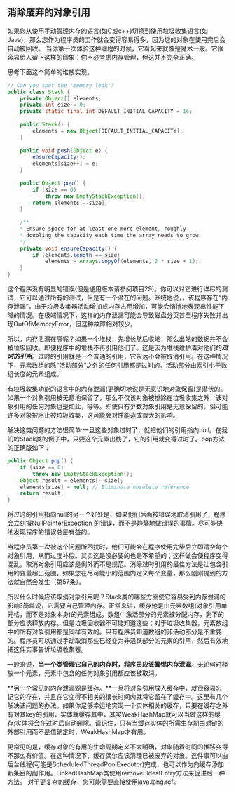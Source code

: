 ## 消除废弃的对象引用

如果您从使用手动管理内存的语言(如C或c++)切换到使用垃圾收集语言(如Java)，那么您作为程序员的工作就会变得容易得多，因为您的对象在使用完后会自动被回收。 当你第一次体验这种编程的时候，它看起来就像是魔术一般。它很容易给人留下这样的印象：你不必考虑内存管理，但这并不完全正确。 

思考下面这个简单的堆栈实现。

```java
// Can you spot the "memory leak"?
public class Stack {
    private Object[] elements;
    private int size = 0;
    private static final int DEFAULT_INITIAL_CAPACITY = 16;
    
    public Stack() {
   		elements = new Object[DEFAULT_INITIAL_CAPACITY];
    }
    
    public void push(Object e) {
        ensureCapacity();
        elements[size++] = e;
    }
    
    public Object pop() {
        if (size == 0)
        	throw new EmptyStackException();
        return elements[--size];
    }
    
    /**
    * Ensure space for at least one more element, roughly
    * doubling the capacity each time the array needs to grow.
    */
    private void ensureCapacity() {
        if (elements.length == size)
        	elements = Arrays.copyOf(elements, 2 * size + 1);
    }
}
```

这个程序没有明显的错误(但是通用版本请参阅项目29)。你可以对它进行详尽的测试，它可以通过所有的测试，但是有一个潜在的问题。笼统地说，，该程序存在“内存泄漏”，由于垃圾收集器活动增加或内存占用增加，可能会悄悄地表现出性能下降的情况。在极端情况下，这样的内存泄漏可能会导致磁盘分页甚至程序失败并出现OutOfMemoryError，但这种故障相对较少。

所以，内存泄漏在哪呢？如果一个堆栈，先增长然后收缩，那么出站的数据并不会被垃圾回收。即便程序中的堆栈不再引用他们了。这是因为堆栈维护着对他们的***过时的引用***。过时的引用就是一个普通的引用，它永远不会被取消引用。在这种情况下，元素数组的除“活动部分”之外的任何引用都是过时的。活动部分由索引小于数组长度的元素组成。

有垃圾收集功能的语言中的内存泄漏(更确切地说是无意识地对象保留)是潜伏的。如果一个对象引用被无意地保留了，那么不仅该对象被排除在垃圾收集之外，该对象引用的任何对象也是如此，等等。即使只有少数对象引用是无意保留的，但可能许多对象被阻止被垃圾收集，这可能会对性能造成很大的影响。

解决这类问题的方法很简单:一旦这些对象过时了，就把他们的引用指向null。在我们的Stack类的例子中，只要这个元素出栈了，它的引用就变得过时了。pop方法的正确版如下：

```java
public Object pop() {
    if (size == 0)
    	throw new EmptyStackException();
    Object result = elements[--size];
    elements[size] = null; // Eliminate obsolete reference
    return result;
}
```

将过时的引用指向null的另一个好处是，如果他们后面被错误地取消引用了，程序会立刻报NullPointerException 的错误，而不是静静地做错误的事情。尽可能快地发现程序的错误总是有益的。

当程序员第一次被这个问题所困扰时，他们可能会在程序使用完毕后立即清空每个对象引用，从而过度补偿。其实这是没必要的也是不希望的；这样做会使程序变得混乱。取消对象引用应该是例外而不是规范。消除过时引用的最佳方法是让包含引用的变量超出范围。如果您在尽可能小的范围内定义每个变量，那么刚刚提到的方法就自然会发生（第57条）。

所以什么时候应该取消对象引用呢？Stack类的哪些方面使它容易受到内存泄漏的影响?简单说，它需要自己管理内存。正常来讲，缓存池是由元素数组(对象引用单元格，而不是对象本身)的元素组成。数组中激活部分的元素被分配内存，剩下的部分应该释放内存。但是垃圾回收器不可能知道这些；对于垃圾收集器，元素数组中的所有对象引用都是同样有效的。只有程序员知道数组的非活动部分是不重要的。程序员可以通过手动取消那些已经变为非活跃部分的元素的引用，然后有效地把这件实事告诉垃圾收集器。

一般来说，**当一个类管理它自己的内存时，程序员应该警惕内存泄漏**。无论何时释放一个元素，元素中包含的任何对象引用都应该被取消。

**另一个常见的内存泄漏源是缓存。**一旦将对象引用放入缓存中，就很容易忘记它的存在，并且在它变得不相关的很长时间内就将它留在了缓存中。这里有几个解决该问题的办法。如果你足够幸运地实现一个实体相关的缓存，只要在缓存之外有对其key的引用，实体就缓存其中，其实WeakHashMap就可以当做这样的缓存;实体将会在过时后自动删除。请记住，只有当缓存实体的所需生存期由对键的外部引用而不是值确定时，WeakHashMap才有用。

更常见的是，缓存对象的有用的生命周期定义不太明确，对象随着时间的推移变得不那么有价值。在这种情况下，缓存偶尔应该清理已被废弃的对象。这件事可以由后台线程(可能是ScheduledThreadPoolExecutor)完成，也可以作为向缓存添加新条目的副作用。LinkedHashMap类使用removeEldestEntry方法来促进后一种方法。 对于更复杂的缓存，您可能需要直接使用java.lang.ref。